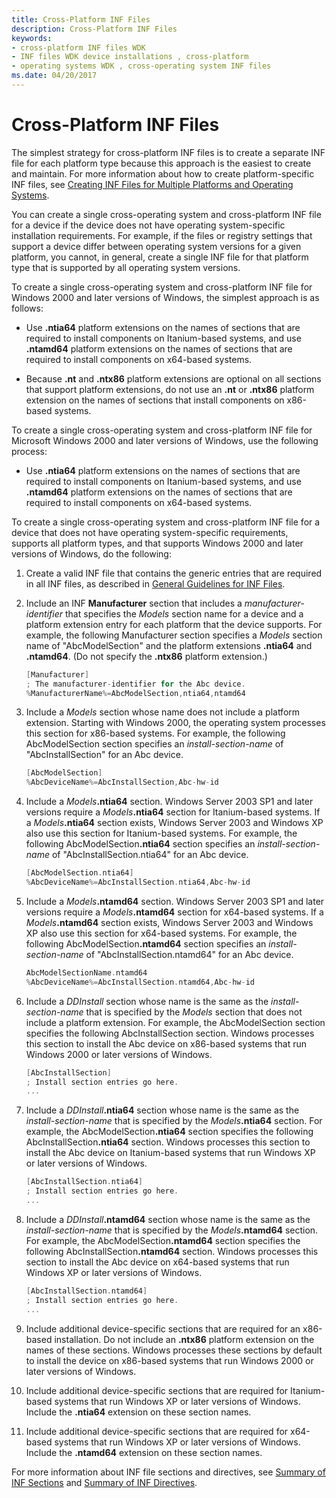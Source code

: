 ```yaml
---
title: Cross-Platform INF Files
description: Cross-Platform INF Files
keywords:
- cross-platform INF files WDK
- INF files WDK device installations , cross-platform
- operating systems WDK , cross-operating system INF files
ms.date: 04/20/2017
---
```


# Cross-Platform INF Files


The simplest strategy for cross-platform INF files is to create a separate INF file for each platform type because this approach is the easiest to create and maintain. For more information about how to create platform-specific INF files, see [Creating INF Files for Multiple Platforms and Operating Systems](creating-inf-files-for-multiple-platforms-and-operating-systems.md).

You can create a single cross-operating system and cross-platform INF file for a device if the device does not have operating system-specific installation requirements. For example, if the files or registry settings that support a device differ between operating system versions for a given platform, you cannot, in general, create a single INF file for that platform type that is supported by all operating system versions.

To create a single cross-operating system and cross-platform INF file for Windows 2000 and later versions of Windows, the simplest approach is as follows:

-   Use **.ntia64** platform extensions on the names of sections that are required to install components on Itanium-based systems, and use **.ntamd64** platform extensions on the names of sections that are required to install components on x64-based systems.

-   Because **.nt** and **.ntx86** platform extensions are optional on all sections that support platform extensions, do not use an **.nt** or **.ntx86** platform extension on the names of sections that install components on x86-based systems.

To create a single cross-operating system and cross-platform INF file for Microsoft Windows 2000 and later versions of Windows, use the following process:

-   Use **.ntia64** platform extensions on the names of sections that are required to install components on Itanium-based systems, and use **.ntamd64** platform extensions on the names of sections that are required to install components on x64-based systems.

To create a single cross-operating system and cross-platform INF file for a device that does not have operating system-specific requirements, supports all platform types, and that supports Windows 2000 and later versions of Windows, do the following:

1. Create a valid INF file that contains the generic entries that are required in all INF files, as described in [General Guidelines for INF Files](general-guidelines-for-inf-files.md).

2. Include an INF **Manufacturer** section that includes a *manufacturer-identifier* that specifies the *Models* section name for a device and a platform extension entry for each platform that the device supports. For example, the following Manufacturer section specifies a *Models* section name of "AbcModelSection" and the platform extensions **.ntia64** and **.ntamd64**. (Do not specify the **.ntx86** platform extension.)

   ```cpp
   [Manufacturer]
   ; The manufacturer-identifier for the Abc device.
   %ManufacturerName%=AbcModelSection,ntia64,ntamd64
   ```

3. Include a *Models* section whose name does not include a platform extension. Starting with Windows 2000, the operating system processes this section for x86-based systems. For example, the following AbcModelSection section specifies an *install-section-name* of "AbcInstallSection" for an Abc device.

   ```cpp
   [AbcModelSection]
   %AbcDeviceName%=AbcInstallSection,Abc-hw-id
   ```

4. Include a <em>Models</em>**.ntia64** section. Windows Server 2003 SP1 and later versions require a <em>Models</em>**.ntia64** section for Itanium-based systems. If a <em>Models</em>**.ntia64** section exists, Windows Server 2003 and Windows XP also use this section for Itanium-based systems. For example, the following AbcModelSection<strong>.ntia64</strong> section specifies an *install-section-name* of "AbcInstallSection.ntia64" for an Abc device.

   ```cpp
   [AbcModelSection.ntia64]
   %AbcDeviceName%=AbcInstallSection.ntia64,Abc-hw-id
   ```

5. Include a <em>Models</em>**.ntamd64** section. Windows Server 2003 SP1 and later versions require a <em>Models</em>**.ntamd64** section for x64-based systems. If a <em>Models</em>**.ntamd64** section exists, Windows Server 2003 and Windows XP also use this section for x64-based systems. For example, the following AbcModelSection<strong>.ntamd64</strong> section specifies an *install-section-name* of "AbcInstallSection.ntamd64" for an Abc device.

   ```cpp
   AbcModelSectionName.ntamd64
   %AbcDeviceName%=AbcInstallSection.ntamd64,Abc-hw-id
   ```

6. Include a *DDInstall* section whose name is the same as the *install-section-name* that is specified by the *Models* section that does not include a platform extension. For example, the AbcModelSection section specifies the following AbcInstallSection section. Windows processes this section to install the Abc device on x86-based systems that run Windows 2000 or later versions of Windows.

   ```cpp
   [AbcInstallSection]
   ; Install section entries go here.
   ...
   ```

7. Include a <em>DDInstall</em>**.ntia64** section whose name is the same as the *install-section-name* that is specified by the <em>Models</em>**.ntia64** section. For example, the AbcModelSection<strong>.ntia64</strong> section specifies the following AbcInstallSection<strong>.ntia64</strong> section. Windows processes this section to install the Abc device on Itanium-based systems that run Windows XP or later versions of Windows.

   ```cpp
   [AbcInstallSection.ntia64]
   ; Install section entries go here.
   ...
   ```

8. Include a <em>DDInstall</em>**.ntamd64** section whose name is the same as the *install-section-name* that is specified by the <em>Models</em>**.ntamd64** section. For example, the AbcModelSection<strong>.ntamd64</strong> section specifies the following AbcInstallSection<strong>.ntamd64</strong> section. Windows processes this section to install the Abc device on x64-based systems that run Windows XP or later versions of Windows.

   ```cpp
   [AbcInstallSection.ntamd64]
   ; Install section entries go here.
   ...
   ```

9. Include additional device-specific sections that are required for an x86-based installation. Do not include an **.ntx86** platform extension on the names of these sections. Windows processes these sections by default to install the device on x86-based systems that run Windows 2000 or later versions of Windows.

10. Include additional device-specific sections that are required for Itanium-based systems that run Windows XP or later versions of Windows. Include the **.ntia64** extension on these section names.

11. Include additional device-specific sections that are required for x64-based systems that run Windows XP or later versions of Windows. Include the **.ntamd64** extension on these section names.

For more information about INF file sections and directives, see [Summary of INF Sections](summary-of-inf-sections.md) and [Summary of INF Directives](summary-of-inf-directives.md).

 

 





